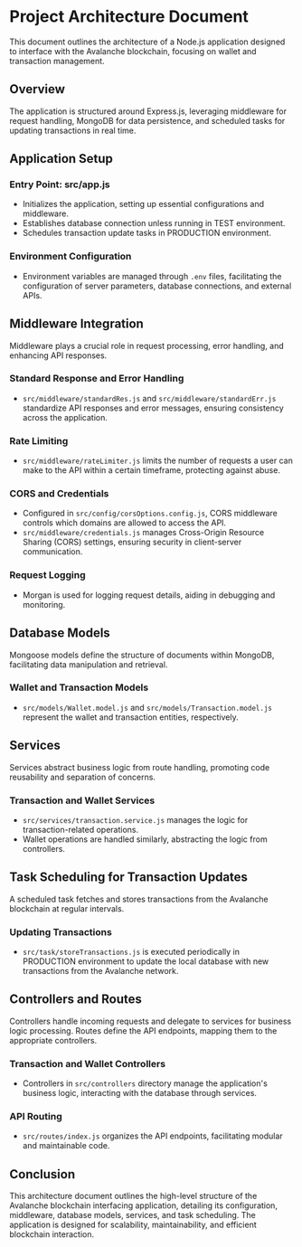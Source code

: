 # Project Architecture Document

This document outlines the architecture of a Node.js application designed to interface with the Avalanche blockchain, focusing on wallet and transaction management.

## Overview

The application is structured around Express.js, leveraging middleware for request handling, MongoDB for data persistence, and scheduled tasks for updating transactions in real time.

## Application Setup

### Entry Point: src/app.js

- Initializes the application, setting up essential configurations and middleware.
- Establishes database connection unless running in TEST environment.
- Schedules transaction update tasks in PRODUCTION environment.

### Environment Configuration

- Environment variables are managed through `.env` files, facilitating the configuration of server parameters, database connections, and external APIs.

## Middleware Integration

Middleware plays a crucial role in request processing, error handling, and enhancing API responses.

### Standard Response and Error Handling

- `src/middleware/standardRes.js` and `src/middleware/standardErr.js` standardize API responses and error messages, ensuring consistency across the application.

### Rate Limiting

- `src/middleware/rateLimiter.js` limits the number of requests a user can make to the API within a certain timeframe, protecting against abuse.

### CORS and Credentials

- Configured in `src/config/corsOptions.config.js`, CORS middleware controls which domains are allowed to access the API.
- `src/middleware/credentials.js` manages Cross-Origin Resource Sharing (CORS) settings, ensuring security in client-server communication.

### Request Logging

- Morgan is used for logging request details, aiding in debugging and monitoring.

## Database Models

Mongoose models define the structure of documents within MongoDB, facilitating data manipulation and retrieval.

### Wallet and Transaction Models

- `src/models/Wallet.model.js` and `src/models/Transaction.model.js` represent the wallet and transaction entities, respectively.

## Services

Services abstract business logic from route handling, promoting code reusability and separation of concerns.

### Transaction and Wallet Services

- `src/services/transaction.service.js` manages the logic for transaction-related operations.
- Wallet operations are handled similarly, abstracting the logic from controllers.

## Task Scheduling for Transaction Updates

A scheduled task fetches and stores transactions from the Avalanche blockchain at regular intervals.

### Updating Transactions

- `src/task/storeTransactions.js` is executed periodically in PRODUCTION environment to update the local database with new transactions from the Avalanche network.

## Controllers and Routes

Controllers handle incoming requests and delegate to services for business logic processing. Routes define the API endpoints, mapping them to the appropriate controllers.

### Transaction and Wallet Controllers

- Controllers in `src/controllers` directory manage the application's business logic, interacting with the database through services.

### API Routing

- `src/routes/index.js` organizes the API endpoints, facilitating modular and maintainable code.

## Conclusion

This architecture document outlines the high-level structure of the Avalanche blockchain interfacing application, detailing its configuration, middleware, database models, services, and task scheduling. The application is designed for scalability, maintainability, and efficient blockchain interaction.
